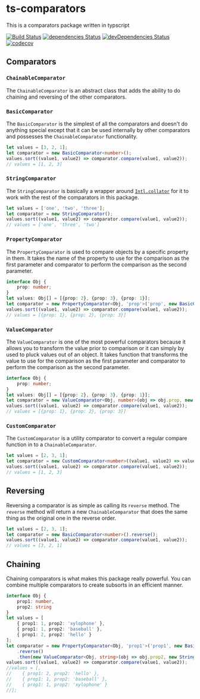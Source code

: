 # ts-comparators
This is a comparators package written in typscript

[![Build Status](https://travis-ci.org/justindoherty/ts-comparators.svg?branch=master)](https://travis-ci.org/justindoherty/ts-comparators)
[![dependencies Status](https://david-dm.org/justindoherty/ts-comparators/status.svg)](https://david-dm.org/justindoherty/ts-comparators)
[![devDependencies Status](https://david-dm.org/justindoherty/ts-comparators/dev-status.svg)](https://david-dm.org/justindoherty/ts-comparators?type=dev)
[![codecov](https://codecov.io/gh/justindoherty/ts-comparators/branch/master/graph/badge.svg)](https://codecov.io/gh/justindoherty/ts-comparators)

## Comparators
### `ChainableComparator`
The `ChainableComparator` is an abstract class that adds the ability to do chaining and reversing of the other comparators.

### `BasicComparator`
The `BasicComparator` is the simplest of all the comparators and doesn't do anything special except that it can be used internally by other comparators and possesses the `ChainableComparator` functionality.

```typescript
let values = [3, 2, 1];
let comparator = new BasicComparator<number>();
values.sort((value1, value2) => comparator.compare(value1, value2));
// values = [1, 2, 3]
```

### `StringComparator`
The `StringComparator` is basically a wrapper around [`Intl.collator`](https://developer.mozilla.org/en-US/docs/Web/JavaScript/Reference/Global_Objects/Collator) for it to work with the rest of the comparators in this package.

```typescript
let values = ['one', 'two', 'three'];
let comparator = new StringComparator();
values.sort((value1, value2) => comparator.compare(value1, value2));
// values = ['one', 'three', 'two']
```

### `PropertyComparator`
The `PropertyComparator` is used to compare objects by a specific property in them. It takes the name of the property to use for the comparison as the first parameter and comparator to perform the comparison as the second parameter.

```typescript
interface Obj {
    prop: number;
}
let values: Obj[] = [{prop: 2}, {prop: 3}, {prop: 1}];
let comparator = new PropertyComparator<Obj, 'prop'>('prop', new BasicComparator<number>());
values.sort((value1, value2) => comparator.compare(value1, value2));
// values = [{prop: 1}, {prop: 2}, {prop: 3}]
```

### `ValueComparator`
The `ValueComparator` is one of the most powerful comparators because it allows you to transform the value prior to comparison or it can simply by used to pluck values out of an object. It takes function that transforms the value to use for the comparison as the first parameter and comparator to perform the comparison as the second parameter.

```typescript
interface Obj {
    prop: number;
}
let values: Obj[] = [{prop: 2}, {prop: 3}, {prop: 1}];
let comparator = new ValueComparator<Obj, number>(obj => obj.prop, new BasicComparator<number>());
values.sort((value1, value2) => comparator.compare(value1, value2));
// values = [{prop: 1}, {prop: 2}, {prop: 3}]
```

### `CustomComparator`
The `CustomComparator` is a utility comparator to convert a regular compare function in to a `ChainableComparator`.

```typescript
let values = [2, 3, 1];
let comparator = new CustomComparator<number>((value1, value2) => value1 - value2);
values.sort((value1, value2) => comparator.compare(value1, value2));
// values = [1, 2, 3]
```

## Reversing
Reversing a comparator is as simple as calling its `reverse` method. The `reverse` method will return a new `ChainableComparator` that does the same thing as the original one in the reverse order.

```typescript
let values = [2, 3, 1];
let comparator = new BasicComparator<number>().reverse();
values.sort((value1, value2) => comparator.compare(value1, value2));
// values = [3, 2, 1]
```

## Chaining
Chaining comparators is what makes this package really powerful. You can combine multiple comparators to create subsorts in an efficient manner.

```typescript
interface Obj {
    prop1: number,
    prop2: string
}
let values = [
    { prop1: 1, prop2: 'xylophone' },
    { prop1: 1, prop2: 'baseball' },
    { prop1: 2, prop2: 'hello' }
];
let comparator = new PropertyComparator<Obj, 'prop1'>('prop1', new BasicComparator<number>())
    .reverse()
    .then(new ValueComparator<Obj, string>(obj => obj.prop2, new StringComparator()));
values.sort((value1, value2) => comparator.compare(value1, value2));
//values = [,
//    { prop1: 2, prop2: 'hello' },
//    { prop1: 1, prop2: 'baseball' },
//    { prop1: 1, prop2: 'xylophone' }
//];
```
